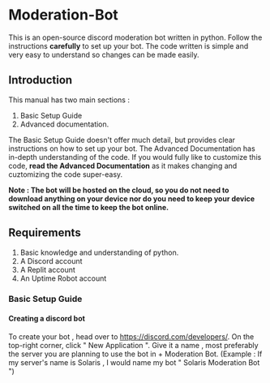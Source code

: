 # Moderation-Bot

This is an open-source discord moderation bot written in python. Follow the instructions **carefully** to set up your bot. The code written is simple and very easy to understand so changes can be made easily.

## Introduction
This manual has two main sections :
1) Basic Setup Guide 
2) Advanced documentation. 

The Basic Setup Guide doesn't offer much detail, but provides clear instructions on how to set up your bot. The Advanced Documentation has in-depth understanding of the code. If you would fully like to customize this code, **read the Advanced Documentation** as it makes changing and cuztomizing the code super-easy.

**Note : The bot will be hosted on the cloud, so you do not need to download anything on your device nor do you need to keep your device switched on all the time to keep the bot online.**

## Requirements 
1) Basic knowledge and understanding of python.
2) A Discord account
3) A Replit account
4) An Uptime Robot account

### Basic Setup Guide

#### Creating a discord bot

To create your bot , head over to https://discord.com/developers/. On the top-right corner, click " New Application ". Give it a name , most preferably the server you are planning to use the bot in + Moderation Bot. (Example : If my server's name is Solaris , I would name my bot " Solaris Moderation Bot ")

